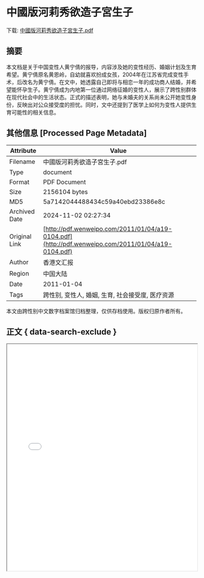 # 中國版河莉秀欲造子宮生子

<!-- tcd_download_link -->
下载: <a href="../中國版河莉秀欲造子宮生子.pdf" download>中國版河莉秀欲造子宮生子.pdf</a>
<!-- tcd_download_link_end -->

## 摘要

<!-- tcd_abstract -->
本文档是关于中国变性人黄宁倩的报导，内容涉及她的变性经历、婚姻计划及生育希望。黄宁倩原名黄恩岭，自幼就喜欢扮成女孩，2004年在江苏省完成变性手术，后改名为黄宁倩。在文中，她透露自己即将与相恋一年的成功商人结婚，并希望能怀孕生子。黄宁倩成为内地第一位通过网络征婚的变性人，展示了跨性别群体在现代社会中的生活状态。正式的描述表明，她与未婚夫的关系尚未公开她变性身份，反映出对公众接受度的担忧。同时，文中还提到了医学上如何为变性人提供生育可能性的相关信息。

<!-- tcd_abstract_end -->

## 其他信息 [Processed Page Metadata]

| Attribute       | Value                                  |
|-----------------|----------------------------------------|
| Filename        | 中國版河莉秀欲造子宮生子.pdf                             |
| Type            | document                                 |
| Format          | PDF Document                               |
| Size            | 2156104 bytes                           |
| MD5             | 5a7142044488434c59a40ebd23386e8c                                  |
| Archived Date   | 2024-11-02 02:27:34                             |
| Original Link   | [http://pdf.wenweipo.com/2011/01/04/a19-0104.pdf](http://pdf.wenweipo.com/2011/01/04/a19-0104.pdf)                         |
| Author          | 香港文汇报                               |
| Region          | 中国大陆                               |
| Date            | 2011-01-04                                 |
| Tags            | 跨性别, 变性人, 婚姻, 生育, 社会接受度, 医疗资源                                 |

本文由跨性别中文数字档案馆归档整理，仅供存档使用。版权归原作者所有。


## 正文 { data-search-exclude }

<!-- tcd_main_text -->
<iframe src="../中國版河莉秀欲造子宮生子.pdf" width="100%" height="600px">
    <p>无法显示PDF，请下载查看。</p>
</iframe>
<!-- tcd_main_text_end -->

